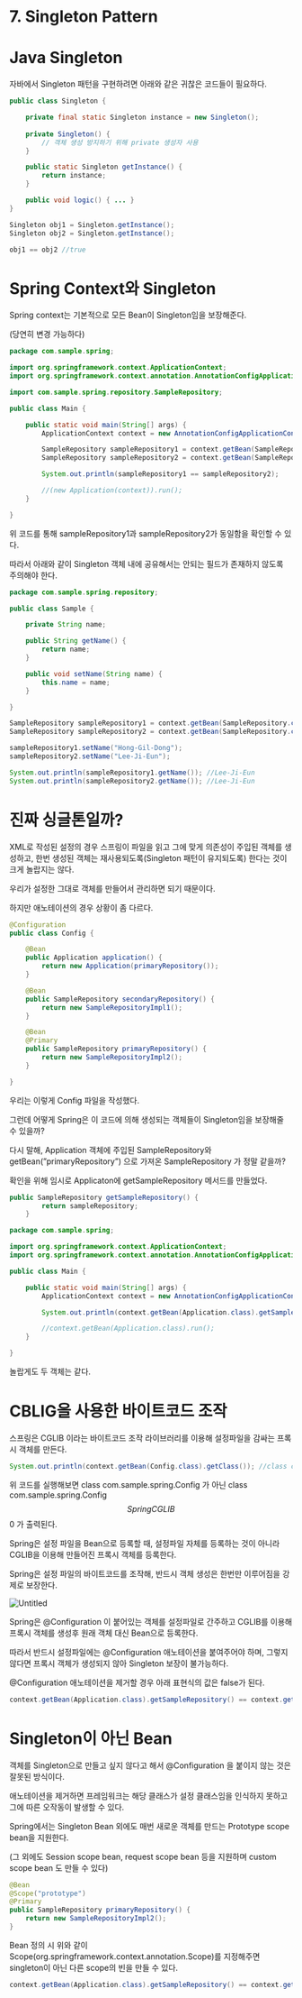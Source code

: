 # 7. Singleton Pattern

# Java Singleton

자바에서 Singleton 패턴을 구현하려면 아래와 같은 귀찮은 코드들이 필요하다.

```java
public class Singleton {

    private final static Singleton instance = new Singleton();
    
    private Singleton() {
        // 객체 생성 방지하기 위해 private 생성자 사용
    }

    public static Singleton getInstance() {
        return instance;
    }

    public void logic() { ... }
}
```

```java
Singleton obj1 = Singleton.getInstance();
Singleton obj2 = Singleton.getInstance();

obj1 == obj2 //true
```

# Spring Context와 Singleton

Spring context는 기본적으로 모든 Bean이 Singleton임을 보장해준다.

(당연히 변경 가능하다)

```java
package com.sample.spring;

import org.springframework.context.ApplicationContext;
import org.springframework.context.annotation.AnnotationConfigApplicationContext;

import com.sample.spring.repository.SampleRepository;

public class Main {

    public static void main(String[] args) {
        ApplicationContext context = new AnnotationConfigApplicationContext(Config.class);

        SampleRepository sampleRepository1 = context.getBean(SampleRepository.class);
        SampleRepository sampleRepository2 = context.getBean(SampleRepository.class);

        System.out.println(sampleRepository1 == sampleRepository2);

        //(new Application(context)).run();
    }

}
```

위 코드를 통해 sampleRepository1과 sampleRepository2가 동일함을 확인할 수 있다.

따라서 아래와 같이 Singleton 객체 내에 공유해서는 안되는 필드가 존재하지 않도록 주의해야 한다.

```java
package com.sample.spring.repository;

public class Sample {

    private String name;

    public String getName() {
        return name;
    }

    public void setName(String name) {
        this.name = name;
    }

}
```

```java
SampleRepository sampleRepository1 = context.getBean(SampleRepository.class);
SampleRepository sampleRepository2 = context.getBean(SampleRepository.class);

sampleRepository1.setName("Hong-Gil-Dong");
sampleRepository2.setName("Lee-Ji-Eun");

System.out.println(sampleRepository1.getName()); //Lee-Ji-Eun
System.out.println(sampleRepository2.getName()); //Lee-Ji-Eun
```

# 진짜 싱글톤일까?

XML로 작성된 설정의 경우 스프링이 파일을 읽고 그에 맞게 의존성이 주입된 객체를 생성하고, 한번 생성된 객체는 재사용되도록(Singleton 패턴이 유지되도록) 한다는 것이 크게 놀랍지는 않다.

우리가 설정한 그대로 객체를 만들어서 관리하면 되기 때문이다.

하지만 애노테이션의 경우 상황이 좀 다르다.

```java
@Configuration
public class Config {

    @Bean
    public Application application() {
        return new Application(primaryRepository());
    }

    @Bean
    public SampleRepository secondaryRepository() {
        return new SampleRepositoryImpl1();
    }

    @Bean
    @Primary
    public SampleRepository primaryRepository() {
        return new SampleRepositoryImpl2();
    }

}
```

우리는 이렇게 Config 파일을 작성했다.

그런데 어떻게 Spring은 이 코드에 의해 생성되는 객체들이 Singleton임을 보장해줄 수 있을까?

다시 말해, Application 객체에 주입된 SampleRepository와 getBean(”primaryRepository”) 으로 가져온 SampleRepository 가 정말 같을까?

확인을 위해 임시로 Applicaton에 getSampleRepository 메서드를 만들었다.

```java
public SampleRepository getSampleRepository() {
        return sampleRepository;
    }
```

```java
package com.sample.spring;

import org.springframework.context.ApplicationContext;
import org.springframework.context.annotation.AnnotationConfigApplicationContext;

public class Main {

    public static void main(String[] args) {
        ApplicationContext context = new AnnotationConfigApplicationContext(Config.class);

        System.out.println(context.getBean(Application.class).getSampleRepository() == context.getBean("primaryRepository")); //true

        //context.getBean(Application.class).run();
    }

}
```

놀랍게도 두 객체는 같다.

# CBLIG을 사용한 바이트코드 조작

스프링은 CGLIB 이라는 바이트코드 조작 라이브러리를 이용해 설정파일을 감싸는 프록시 객체를 만든다.

```java
System.out.println(context.getBean(Config.class).getClass()); //class com.sample.spring.Config$$SpringCGLIB$$0
```

위 코드를 실행해보면 class com.sample.spring.Config 가 아닌 class com.sample.spring.Config$$SpringCGLIB$$0 가 출력된다.

Spring은 설정 파일을 Bean으로 등록할 때, 설정파일 자체를 등록하는 것이 아니라 CGLIB을 이용해 만들어진 프록시 객체를 등록한다.

Spring은 설정 파일의 바이트코드를 조작해, 반드시 객체 생성은 한번만 이루어짐을 강제로 보장한다.

![Untitled](7%20Singleton%20Pattern%200722b83e17684b258b245e1840559894/Untitled.png)

Spring은 @Configuration 이 붙어있는 객체를 설정파일로 간주하고 CGLIB를 이용해 프록시 객체를 생성후 원래 객체 대신 Bean으로 등록한다.

따라서 반드시 설정파일에는 @Configuration 애노테이션을 붙여주어야 하며, 그렇지 않다면 프록시 객체가 생성되지 않아 Singleton 보장이 불가능하다.

@Configuration 애노테이션을 제거할 경우 아래 표현식의 값은 false가 된다.

```java
context.getBean(Application.class).getSampleRepository() == context.getBean("primaryRepository") //false
```

# Singleton이 아닌 Bean

객체를 Singleton으로 만들고 싶지 않다고 해서 @Configuration 을 붙이지 않는 것은 잘못된 방식이다. 

애노테이션을 제거하면 프레임워크는 해당 클래스가 설정 클래스임을 인식하지 못하고 그에 따른 오작동이 발생할 수 있다.

Spring에서는 Singleton Bean 외에도 매번 새로운 객체를 만드는 Prototype scope bean을 지원한다.

(그 외에도 Session scope bean, request scope bean 등을 지원하며 custom scope bean 도 만들 수 있다)

```java
@Bean
@Scope("prototype")
@Primary
public SampleRepository primaryRepository() {
    return new SampleRepositoryImpl2();
}
```

Bean 정의 시 위와 같이 Scope(org.springframework.context.annotation.Scope)를 지정해주면 singleton이 아닌 다른 scope의 빈을 만들 수 있다.

```java
context.getBean(Application.class).getSampleRepository() == context.getBean("primaryRepository") //false
```